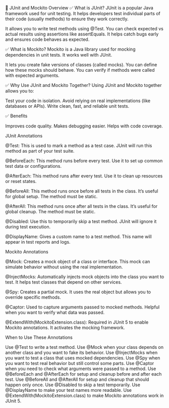 🧪 JUnit and Mockito Overview
✅ What is JUnit?
JUnit is a popular Java framework used for unit testing. It helps developers test individual parts of their code (usually methods) to ensure they work correctly.

It allows you to write test methods using @Test.
You can check expected vs actual results using assertions like assertEquals.
It helps catch bugs early and ensures code behaves as expected.


✅ What is Mockito?
Mockito is a Java library used for mocking dependencies in unit tests. It works well with JUnit.

It lets you create fake versions of classes (called mocks).
You can define how these mocks should behave.
You can verify if methods were called with expected arguments.


✅ Why Use JUnit and Mockito Together?
Using JUnit and Mockito together allows you to:

Test your code in isolation.
Avoid relying on real implementations (like databases or APIs).
Write clean, fast, and reliable unit tests.


✅ Benefits

Improves code quality.
Makes debugging easier.
Helps with code coverage.

JUnit Annotations


@Test: This is used to mark a method as a test case. JUnit will run this method as part of your test suite.


@BeforeEach: This method runs before every test. Use it to set up common test data or configurations.


@AfterEach: This method runs after every test. Use it to clean up resources or reset states.


@BeforeAll: This method runs once before all tests in the class. It’s useful for global setup. The method must be static.


@AfterAll: This method runs once after all tests in the class. It’s useful for global cleanup. The method must be static.


@Disabled: Use this to temporarily skip a test method. JUnit will ignore it during test execution.


@DisplayName: Gives a custom name to a test method. This name will appear in test reports and logs.



Mockito Annotations


@Mock: Creates a mock object of a class or interface. This mock can simulate behavior without using the real implementation.


@InjectMocks: Automatically injects mock objects into the class you want to test. It helps test classes that depend on other services.


@Spy: Creates a partial mock. It uses the real object but allows you to override specific methods.


@Captor: Used to capture arguments passed to mocked methods. Helpful when you want to verify what data was passed.


@ExtendWith(MockitoExtension.class): Required in JUnit 5 to enable Mockito annotations. It activates the mocking framework.



When to Use These Annotations

Use @Test to write a test method.
Use @Mock when your class depends on another class and you want to fake its behavior.
Use @InjectMocks when you want to test a class that uses mocked dependencies.
Use @Spy when you want to test real behavior but still control some parts.
Use @Captor when you need to check what arguments were passed to a method.
Use @BeforeEach and @AfterEach for setup and cleanup before and after each test.
Use @BeforeAll and @AfterAll for setup and cleanup that should happen only once.
Use @Disabled to skip a test temporarily.
Use @DisplayName to make your test names more readable.
Use @ExtendWith(MockitoExtension.class) to make Mockito annotations work in JUnit 5.
